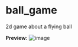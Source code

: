 # ball_game
2d game about a flying ball

**Preview:**
![image](https://user-images.githubusercontent.com/70756768/213513732-b40add8b-17b5-42e5-9835-29caa51d680e.png)
